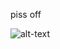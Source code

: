 piss off

![alt-text](<img width="985" height="414" alt="image" src="https://github.com/user-attachments/assets/d4737e12-ea8b-4ae7-9dfb-ea64e41d81dc" />)

